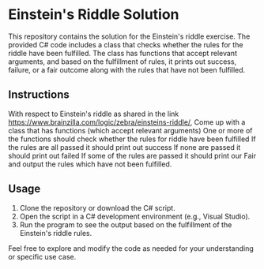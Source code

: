 # Einstein's Riddle Solution

This repository contains the solution for the Einstein's riddle exercise. The provided C# code includes a class that checks whether the rules for the riddle have been fulfilled. The class has functions that accept relevant arguments, and based on the fulfillment of rules, it prints out success, failure, or a fair outcome along with the rules that have not been fulfilled.

## Instructions
With respect to Einstein's riddle as shared in the link https://www.brainzilla.com/logic/zebra/einsteins-riddle/, 
Come up with a class that has functions (which accept relevant arguments)
One or more of the functions should check whether the rules for riddle have been fulfilled
If the rules are all passed it should print out success
If none are passed it should print out failed
If some of the rules are passed it should print our Fair and output the rules which have not been fulfilled.


## Usage

1. Clone the repository or download the C# script.
2. Open the script in a C# development environment (e.g., Visual Studio).
3. Run the program to see the output based on the fulfillment of the Einstein's riddle rules.

Feel free to explore and modify the code as needed for your understanding or specific use case.
